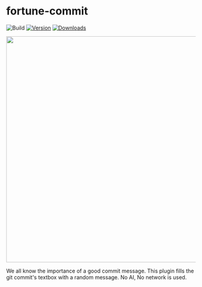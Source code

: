 # fortune-commit

![Build](https://github.com/GuyKroizman/fortune-commit/workflows/Build/badge.svg)
[![Version](https://img.shields.io/jetbrains/plugin/v/22985-fortune-commit.svg)](https://plugins.jetbrains.com/plugin/22985-fortune-commit)
[![Downloads](https://img.shields.io/jetbrains/plugin/d/22985-fortune-commit.svg)](https://plugins.jetbrains.com/plugin/22985-fortune-commit)

<img src="https://github.com/GuyKroizman/fortune-commit/assets/5159598/914a5d3c-d421-42b9-b46b-e7e796274816" width="600">

<!-- Plugin description -->
We all know the importance of a good commit message. This plugin fills the git commit's textbox with a random message.
No AI, No network is used.
<!-- Plugin description end -->

